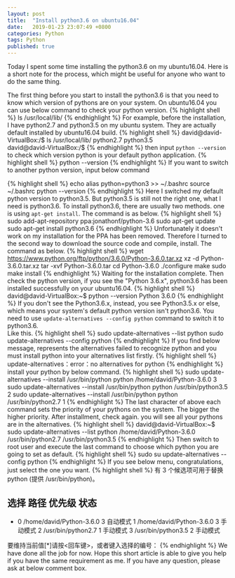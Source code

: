 ```yaml
---
layout: post
title:  "Install python3.6 on ubuntu16.04"
date:   2019-01-23 23:07:49 +0800
categories: Python
tags: Python
published: true
---
```

Today I spent some time installing the python3.6 on my ubuntu16.04.
Here is a short note for the process, which might be useful for anyone who want to do the same thing.

The first thing before you start to install the python3.6 is that you need to know which version of pythons are on your system. On ubuntu16.04 you can use below command to check your python version.
{% highlight shell %}
ls /usr/local/lib/
{% endhighlight %}
For example, before the installation, I have python2.7 and python3.5 on my ubuntu system. They are actually default installed by ubuntu16.04 build.
{% highlight shell %}
david@david-VirtualBox:/$ ls /usr/local/lib/
python2.7  python3.5  
david@david-VirtualBox:/$ 
{% endhighlight %}
then input `python --version` to check which version python is your default python application. 
{% highlight shell %}
python --version
{% endhighlight %}
If you want to switch to another python version, input below command

{% highlight shell %}
echo alias python=python3 >> ~/.bashrc
source ~/.bashrc
python --version
{% endhighlight %}
Here I switched my default python version to python3.5.
But python3.5 is still not the right one, what I need is python3.6. To install python3.6, there are usually two methods. one is using `apt-get install`. The command is as below.
{% highlight shell %}
sudo add-apt-repository ppa:jonathonf/python-3.6
sudo apt-get update
sudo apt-get install python3.6
{% endhighlight %}
Unfortunately it doesn't work on my installation for the PPA has been removed. Therefore I turned to the second way to download the source code and compile, install.
The command as below.
{% highlight shell %}
wget https://www.python.org/ftp/python/3.6.0/Python-3.6.0.tar.xz
xz -d Python-3.6.0.tar.xz
tar -xvf  Python-3.6.0.tar
cd Python-3.6.0
./configure
make
sudo make install
{% endhighlight %}
Waiting for the installation complete. Then check the python version, if you see the "Python 3.6.x", python3.6 has been installed successfully on your ubuntu16.04.
{% highlight shell %}
david@david-VirtualBox:~$ python --version
Python 3.6.0
{% endhighlight %}
If you don't see the Python3.6.x, instead, you see Python3.5.x or else, which means your system's default python version isn't python3.6. You need to use `update-alternatives --config python` command to switch it to python3.6.<br> 
Like this.
{% highlight shell %}
sudo update-alternatives --list python
sudo update-alternatives --config python
{% endhighlight %}
If you find below message, represents the alternatives failed to recognize python and you must install python into your alternatives list firstly.
{% highlight shell %}
update-alternatives：error：no alternatives for python
{% endhighlight %}
install your python by below command.
{% highlight shell %}
sudo update-alternatives --install /usr/bin/python python /home/david/Python-3.6.0 3
sudo update-alternatives --install /usr/bin/python python /usr/bin/python3.5 2
sudo update-alternatives --install /usr/bin/python python /usr/bin/python2.7 1 
{% endhighlight %}
The last character of above each command sets the priority of your pythons on the system. The bigger the higher priority. 
After installment, check again. you will see all your pythons are in the alternatives.
{% highlight shell %}
david@david-VirtualBox:~$ sudo update-alternatives --list python
/home/david/Python-3.6.0
/usr/bin/python2.7
/usr/bin/python3.5
{% endhighlight %}
Then switch to root user and execute the last command to choose which python you are going to set as default.
{% highlight shell %}
sudo su
update-alternatives --config python
{% endhighlight %}
If you see below menu, congratulations, just select the one you want.
{% highlight shell %}
有 3 个候选项可用于替换 python (提供 /usr/bin/python)。

  选择       路径                    优先级  状态
------------------------------------------------------------
* 0            /home/david/Python-3.6.0   3         自动模式
  1            /home/david/Python-3.6.0   3         手动模式
  2            /usr/bin/python2.7         1         手动模式
  3            /usr/bin/python3.5         2         手动模式

要维持当前值[*]请按<回车键>，或者键入选择的编号：
{% endhighlight %}
We have done all the job for now. Hope this short article is able to give you help if you have the same requirement as me. 
If you have any question, please ask at below comment box.
<br>
